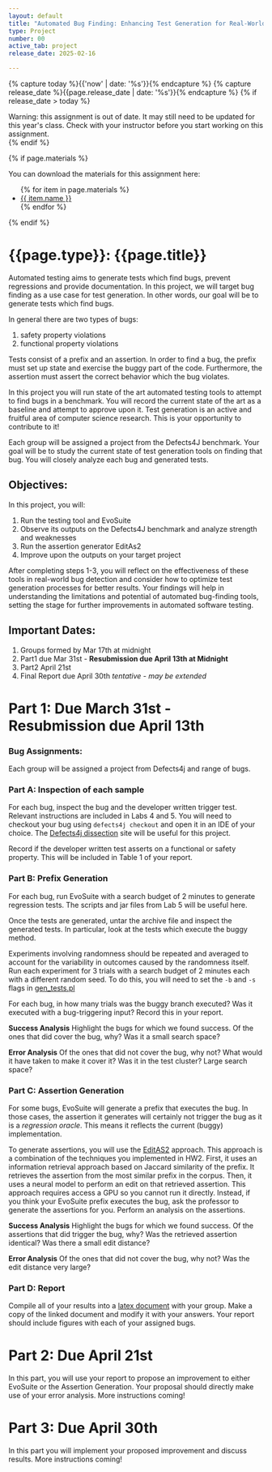 ```yaml
---
layout: default
title: "Automated Bug Finding: Enhancing Test Generation for Real-World Java Bugs"
type: Project
number: 00
active_tab: project
release_date: 2025-02-16

---
```


<!-- Check whether the assignment is ready to release -->
{% capture today %}{{'now' | date: '%s'}}{% endcapture %}
{% capture release_date %}{{page.release_date | date: '%s'}}{% endcapture %}
{% if release_date > today %} 
<div class="alert alert-danger">
Warning: this assignment is out of date.  It may still need to be updated for this year's class.  Check with your instructor before you start working on this assignment.
</div>
{% endif %}
<!-- End of check whether the assignment is up to date -->


<!-- Check whether the assignment is up to date -->
<!--{% capture this_year %}{{'now' | date: '%Y'}}{% endcapture %}
{% capture due_year %}{{page.due_date | date: '%Y'}}{% endcapture %}
{% if this_year != due_year %} 
<div class="alert alert-danger">
Warning: this assignment is out of date.  It may still need to be updated for this year's class.  Check with your instructor before you start working on this assignment.
</div>
{% endif %}-->
<!-- End of check whether the assignment is up to date -->



{% if page.materials %}
<div class="alert alert-info">
You can download the materials for this assignment here:
<ul>
{% for item in page.materials %}
<li><a href="{{item.url}}">{{ item.name }}</a></li>
{% endfor %}
</ul>

</div>
{% endif %}



{{page.type}}: {{page.title}}
=============================================================

Automated testing aims to generate tests which find bugs, prevent regressions and provide documentation. In this project, we will target bug finding as a use case for test generation. In other words, our goal will be to generate tests which find bugs. 

In general there are two types of bugs:
1. safety property violations
2. functional property violations

Tests consist of a prefix and an assertion. In order to find a bug, the prefix must set up state and exercise the buggy part of the code. Furthermore, the assertion must assert the correct behavior which the bug violates. 

In this project you will run state of the art automated testing tools to attempt to find bugs in a benchmark. You will record the current state of the art as a baseline and attempt to approve upon it. Test generation is an active and fruitful area of computer science research. This is your opportunity to contribute to it! 

Each group will be assigned a project from the Defects4J benchmark. Your goal will be to study the current state of test generation tools on finding that bug. You will closely analyze each bug and generated tests. 

## Objectives:

In this project, you will:

1. Run the testing tool and EvoSuite
2. Observe its outputs on the Defects4J benchmark and analyze strength and weaknesses
3. Run the assertion generator EditAs2
4. Improve upon the outputs on your target project

After completing steps 1-3, you will reflect on the effectiveness of these tools in real-world bug detection and consider how to optimize test generation processes for better results. Your findings will help in understanding the limitations and potential of automated bug-finding tools, setting the stage for further improvements in automated software testing.

## Important Dates:
1. Groups formed by Mar 17th at midnight
2. Part1 due Mar 31st - **Resubmission due April 13th at Midnight**
3. Part2 April 21st
5. Final Report due April 30th *tentative - may be extended*

# Part 1: Due March 31st - Resubmission due April 13th 

### Bug Assignments:

Each group will be assigned a project from Defects4j and range of bugs. 

### Part A: Inspection of each sample 

For each bug, inspect the bug and the developer written trigger test. Relevant instructions are included in Labs 4 and 5. You will need to checkout your bug using `defects4j checkout` and open it in an IDE of your choice. The [Defects4j dissection](https://program-repair.org/defects4j-dissection/#!/) site will be useful for this project. 

Record if the developer written test asserts on a functional or safety property. This will be included in Table 1 of your report. 

### Part B: Prefix Generation

For each bug, run EvoSuite with a search budget of 2 minutes to generate regression tests. The scripts and jar files from Lab 5 will be useful here.

Once the tests are generated, untar the archive file and inspect the generated tests. In particular, look at the tests which execute the buggy method. 


Experiments involving randomness should be repeated and averaged to account for the variability in outcomes caused by the randomness itself. Run each experiment for 3 trials with a search budget of 2 minutes each with a different random seed. To do this, you will need to set the `-b` and `-s` flags in [gen\_tests.pl](http://defects4j.org/html_doc/gen_tests.html)

For each bug, in how many trials was the buggy branch executed? Was it executed with a bug-triggering input? Record this in your report.

**Success Analysis**
Highlight the bugs for which we found success. Of the ones that did cover the bug, why? Was it a small search space?

**Error Analysis**
Of the ones that did not cover the bug, why not? What would it have taken to make it cover it? Was it in the test cluster? Large search space?

### Part C: Assertion Generation

For some bugs, EvoSuite will generate a prefix that executes the bug. In those cases, the assertion it generates will certainly not trigger the bug as it is a *regression oracle*. This means it reflects the current (buggy) implementation. 

To generate assertions, you will use the [EditAS2](https://arxiv.org/pdf/2309.10264) approach. This approach is a combination of the techniques you implemented in HW2. First, it uses an information retrieval approach based on Jaccard similarity of the prefix. It retrieves the assertion from the most similar prefix in the corpus. Then, it uses a neural model to perform an edit on that retrieved assertion. This approach requires access a GPU so you cannot run it directly. Instead, if you think your EvoSuite prefix executes the bug, ask the professor to generate the assertions for you. Perform an analysis on the assertions.

**Success Analysis**
Highlight the bugs for which we found success. Of the assertions that did trigger the bug, why? Was the retrieved assertion identical? Was there a small edit distance?

**Error Analysis**
Of the ones that did not cover the bug, why not? Was the edit distance very large?

### Part D: Report
Compile all of your results into a [latex document](https://www.overleaf.com/read/skgqsjtdprhz#2b546f) with your group. Make a copy of the linked document and modify it with your answers. Your report should include figures with each of your assigned bugs. 


# Part 2: Due April 21st

In this part, you will use your report to propose an improvement to either EvoSuite or the Assertion Generation. Your proposal should directly make use of your error analysis. More instructions coming!

# Part 3: Due April 30th

In this part you will implement your proposed improvement and discuss results. More instructions coming!
